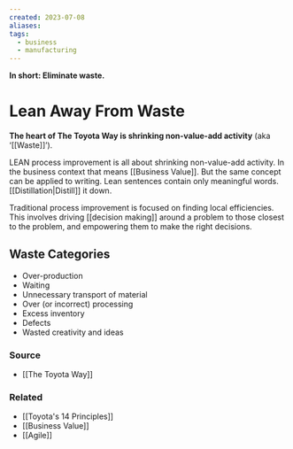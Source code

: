 ```yaml
---
created: 2023-07-08
aliases: 
tags:
  - business
  - manufacturing
---
```

**In short: Eliminate waste.**
# Lean Away From Waste

**The heart of The Toyota Way is shrinking non-value-add activity** (aka ‘[[Waste]]’). 

LEAN process improvement is all about shrinking non-value-add activity. In the business context that means [[Business Value]]. But the same concept can be applied to writing. Lean sentences contain only meaningful words. [[Distillation|Distill]] it down.

Traditional process improvement is focused on finding local efficiencies. This involves driving [[decision making]] around a problem to those closest to the problem, and empowering them to make the right decisions. 

## Waste Categories

- Over-production
- Waiting
- Unnecessary transport of material
- Over (or incorrect) processing
- Excess inventory
- Defects
- Wasted creativity and ideas

### Source
- [[The Toyota Way]]

### Related
- [[Toyota's 14 Principles]]
- [[Business Value]]
- [[Agile]]